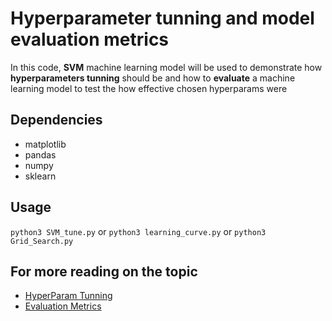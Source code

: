 # Hyperparameter tunning and model evaluation metrics
In this code, **SVM** machine learning model will be used to demonstrate how **hyperparameters tunning** should be and how to **evaluate** a machine learning model to test the how effective chosen hyperparams were 


## Dependencies
- matplotlib
- pandas
- numpy
- sklearn

## Usage
`python3 SVM_tune.py`
or
`python3 learning_curve.py`
or
`python3 Grid_Search.py`

## For more reading on the topic
- [HyperParam Tunning](https://www.jeremyjordan.me/hyperparameter-tuning/)
- [Evaluation Metrics](https://www.analyticsvidhya.com/blog/2019/08/11-important-model-evaluation-error-metrics/)
